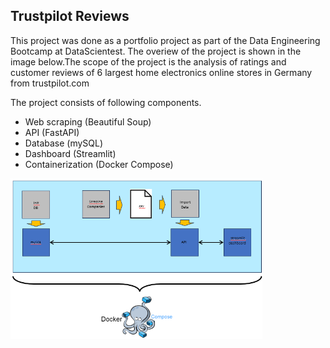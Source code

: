 ## Trustpilot Reviews

This project was done as a portfolio project as part of the Data Engineering Bootcamp at DataScientest. The overiew of the project is shown in the image below.The scope of the project is the analysis of ratings and customer reviews of 6 largest home electronics online stores in Germany from trustpilot.com


The project consists of following components.
- Web scraping (Beautiful Soup)
- API (FastAPI)
- Database (mySQL)
- Dashboard (Streamlit)
- Containerization (Docker Compose)



<img src="pics/Architecture.png" alt="image" width="80%" height="auto" style="display: block; margin: 10 auto">
